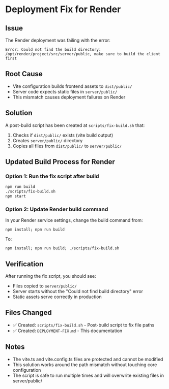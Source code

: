 # Deployment Fix for Render

## Issue
The Render deployment was failing with the error:
```
Error: Could not find the build directory: /opt/render/project/src/server/public, make sure to build the client first
```

## Root Cause
- Vite configuration builds frontend assets to `dist/public/`
- Server code expects static files in `server/public/`
- This mismatch causes deployment failures on Render

## Solution
A post-build script has been created at `scripts/fix-build.sh` that:

1. Checks if `dist/public/` exists (vite build output)
2. Creates `server/public/` directory
3. Copies all files from `dist/public/` to `server/public/`

## Updated Build Process for Render

### Option 1: Run the fix script after build
```bash
npm run build
./scripts/fix-build.sh
npm start
```

### Option 2: Update Render build command
In your Render service settings, change the build command from:
```
npm install; npm run build
```

To:
```
npm install; npm run build; ./scripts/fix-build.sh
```

## Verification
After running the fix script, you should see:
- Files copied to `server/public/`
- Server starts without the "Could not find build directory" error
- Static assets serve correctly in production

## Files Changed
- ✅ Created: `scripts/fix-build.sh` - Post-build script to fix file paths
- ✅ Created: `DEPLOYMENT-FIX.md` - This documentation

## Notes
- The vite.ts and vite.config.ts files are protected and cannot be modified
- This solution works around the path mismatch without touching core configuration
- The script is safe to run multiple times and will overwrite existing files in server/public/